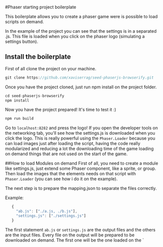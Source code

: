 #Phaser starting project boilerplate

This boilerplate allows you to create a phaser game were is possible to load scripts on demand.

In the example of the project you can see that the settings is in a separated .js. This file is loaded
when you click on the phaser logo (simulating a settings button).

## Install the boilerplate

First of all clone the project on your machine.

```javascript
git clone https://github.com/xaviserrag/seed-phaserjs-browserify.git
```

Once you have the project cloned, just run npm install on the project folder.

```javascript
cd seed-phaserjs-browserify
npm install
```

Now you have the project prepared! It's time to test it :)

```javascript
npm run build
```

Go to `localhost:8282` and press the logo! If you open the developer tools on the networking tab, you'll see how the
settings.js is downloaded when you click the logo. This is really powerful using the `Phaser.Loader` because you can load
images just after loading the script, having the code really modularized and reducing a lot the downloading time of the game
loading on demand things that are not used on the start of the game.


##How to load Modules on demand
First of all, you need to create a module like settings.js, just extend some Phaser component, like a sprite, or group.
Then load the images that the elements needs on that script with `Phaser.Loader` (you can see how i do it on the example).

The next step is to prepare the mapping.json to separate the files correctly.

Example:
```javascript
   {
     "ab.js": ["./a.js, ./b.js"],
     "settings.js": ["./settings.js"]
   }
```

The first statement `ab.js` or `settings.js` are the output files and the others are the input files. Every file on the output
will be prepared to be downloaded on demand. The first one will be the one loaded on the `<script>´ tag.

```javascript
<script src="js/ab.js"></script>
```

Then if you want to load the settings.js. (In the example is loaded on the play.js). Simply use the loadjs function:

```javascript
            loadjs(['./src/game/extra/settings'], function(settings) {
                self.settings = new settings(self.game);
            });
```

The url that you  pass to the loadjs is the url before the 
